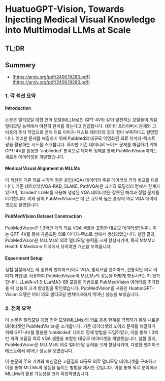 # HuatuoGPT-Vision, Towards Injecting Medical Visual Knowledge into Multimodal LLMs at Scale
## TL;DR
## Summary
- [https://arxiv.org/pdf/2406.19280.pdf](https://arxiv.org/pdf/2406.19280.pdf)

### 1. 각 섹션 요약

#### Introduction
논문은 멀티모달 대형 언어 모델(MLLMs)인 GPT-4V와 같이 발전하는 모델들이 의료 멀티모달 능력에서 여전히 한계를 겪는다고 언급합니다. 데이터 프라이버시 문제와 고 비용의 주석 작업으로 인해 의료 이미지-텍스트 데이터의 양과 질이 부족하다고 설명합니다. 이러한 문제를 해결하기 위해 PubMed의 대규모 익명화된 의료 이미지-텍스트 쌍을 활용하는 시도를 소개합니다. 하지만 기존 데이터의 노이즈 문제를 해결하기 위해 GPT-4V를 활용한 'unblinded' 방식으로 데이터 정제를 통해 PubMedVision이라는 새로운 데이터셋을 개발했습니다.

#### Medical Visual Alignment in MLLMs
이 섹션은 기존 의료 시각적 질문 응답(VQA) 데이터와 주류 데이터셋 간의 비교를 다룹니다. 기존 데이터셋(VQA-RAD, SLAKE, PathVQA)은 크기와 모달리티 면에서 한계가 있으며, 'blinded' LLMs를 사용해 생성된 VQA 데이터셋은 잘못된 해석과 정렬 문제를 야기합니다. 이와 달리 PubMedVision은 더 큰 규모와 높은 품질의 의료 VQA 데이터셋으로 설명됩니다.

#### PubMedVision Dataset Construction
PubMedVision은 1.3백만 개의 의료 VQA 샘플을 포함한 대규모 데이터셋입니다. 이는 GPT-4V를 통해 자운즈된 의료 이미지-텍스트 쌍에서 생성되었습니다. 실험 결과, PubMedVision은 MLLMs의 의료 멀티모달 능력을 크게 향상시키며, 특히 MMMU Health & Medicine 트랙에서 유의미한 개선을 보여줍니다.

#### Experiment Setup
실험 설정에서는 세 종류의 벤치마크(의료 VQA, 멀티모달 벤치마크, 전통적인 의료 이미지 과업)를 사용하여 PubMedVision이 MLLMs의 성능을 어떻게 향상시키는지 평가합니다. LLaVA-v1.5-LLaMA3-8B 모델을 기반으로 PubMedVision 데이터를 추가했을 때 성능이 크게 향상됨을 확인했습니다. PubMedVision을 사용한 HuatuoGPT-Vision 모델은 여러 의료 멀티모달 벤치마크에서 뛰어난 성능을 보였습니다.

### 2. 전체 요약
이 논문은 멀티모달 대형 언어 모델(MLLMs)의 의료 응용 한계를 극복하기 위해 새로운 데이터셋인 PubMedVision을 소개합니다. 기존 데이터셋의 노이즈 문제를 해결하기 위해 GPT-4V를 활용한 'unblinded' 데이터 정제 방법을 도입하였고, 이를 통해 1.3백만 개의 고품질 의료 VQA 샘플을 포함한 대규모 데이터셋을 개발했습니다. 실험 결과, PubMedVision은 MLLMs의 의료 멀티모달 능력을 크게 향상시키며, 다양한 벤치마크 테스트에서 뛰어난 성능을 보였습니다.

이 논문의 주요 기여와 혁신점은 고품질의 대규모 의료 멀티모달 데이터셋을 구축하고 이를 통해 MLLMs의 성능을 높이는 방법을 제시한 것입니다. 이를 통해 의료 분야에서 MLLMs의 활용 가능성을 크게 확장하였습니다.